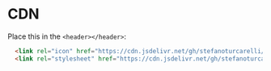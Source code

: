 # CDN

Place this in the `<header></header>`:

```html
  <link rel="icon" href="https://cdn.jsdelivr.net/gh/stefanoturcarelli/cdn/favicon.png" />
  <link rel="stylesheet" href="https://cdn.jsdelivr.net/gh/stefanoturcarelli/cdn/reset.css" />
```

